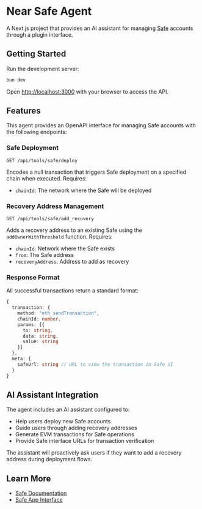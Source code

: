 # Near Safe Agent

A Next.js project that provides an AI assistant for managing [Safe](https://safe.global) accounts through a plugin interface.

## Getting Started

Run the development server:

```bash
bun dev
```

Open [http://localhost:3000](http://localhost:3000) with your browser to access the API.

## Features

This agent provides an OpenAPI interface for managing Safe accounts with the following endpoints:

### Safe Deployment
`GET /api/tools/safe/deploy`

Encodes a null transaction that triggers Safe deployment on a specified chain when executed. Requires:
- `chainId`: The network where the Safe will be deployed

### Recovery Address Management
`GET /api/tools/safe/add_recovery`

Adds a recovery address to an existing Safe using the `addOwnerWithThreshold` function. Requires:
- `chainId`: Network where the Safe exists
- `from`: The Safe address
- `recoveryAddress`: Address to add as recovery

### Response Format

All successful transactions return a standard format:
```typescript
{
  transaction: {
    method: "eth_sendTransaction",
    chainId: number,
    params: [{
      to: string,
      data: string,
      value: string
    }]
  },
  meta: {
    safeUrl: string // URL to view the transaction in Safe UI
  }
}
```

## AI Assistant Integration

The agent includes an AI assistant configured to:
- Help users deploy new Safe accounts
- Guide users through adding recovery addresses
- Generate EVM transactions for Safe operations
- Provide Safe interface URLs for transaction verification

The assistant will proactively ask users if they want to add a recovery address during deployment flows.

## Learn More

- [Safe Documentation](https://docs.safe.global)
- [Safe App Interface](https://app.safe.global)
